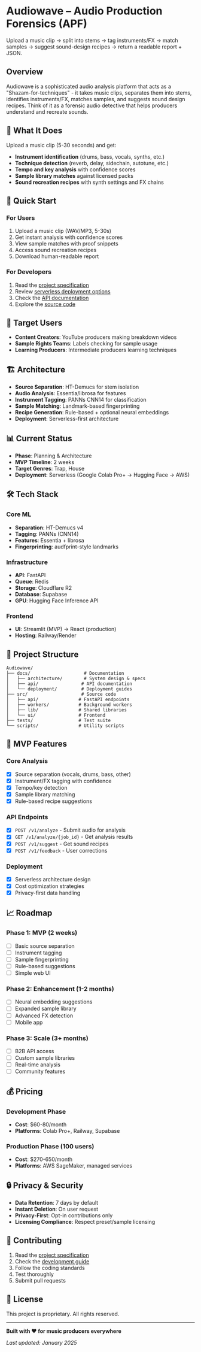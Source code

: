 # Audiowave – Audio Production Forensics (APF)

Upload a music clip → split into stems → tag instruments/FX → match samples → suggest sound-design recipes → return a readable report + JSON.

## Overview

Audiowave is a sophisticated audio analysis platform that acts as a "Shazam-for-techniques" - it takes music clips, separates them into stems, identifies instruments/FX, matches samples, and suggests sound design recipes. Think of it as a forensic audio detective that helps producers understand and recreate sounds.

## 🎵 What It Does

Upload a music clip (5-30 seconds) and get:
- **Instrument identification** (drums, bass, vocals, synths, etc.)
- **Technique detection** (reverb, delay, sidechain, autotune, etc.)
- **Tempo and key analysis** with confidence scores
- **Sample library matches** against licensed packs
- **Sound recreation recipes** with synth settings and FX chains

## 🚀 Quick Start

### For Users
1. Upload a music clip (WAV/MP3, 5-30s)
2. Get instant analysis with confidence scores
3. View sample matches with proof snippets
4. Access sound recreation recipes
5. Download human-readable report

### For Developers
1. Read the [project specification](docs/architecture/context.yml)
2. Review [serverless deployment options](docs/architecture/serverless_architecture.yml)
3. Check the [API documentation](docs/api/)
4. Explore the [source code](src/)

## 🎯 Target Users

- **Content Creators**: YouTube producers making breakdown videos
- **Sample Rights Teams**: Labels checking for sample usage
- **Learning Producers**: Intermediate producers learning techniques

## 🏗️ Architecture

- **Source Separation**: HT-Demucs for stem isolation
- **Audio Analysis**: Essentia/librosa for features
- **Instrument Tagging**: PANNs CNN14 for classification
- **Sample Matching**: Landmark-based fingerprinting
- **Recipe Generation**: Rule-based + optional neural embeddings
- **Deployment**: Serverless-first architecture

## 📊 Current Status

- **Phase**: Planning & Architecture
- **MVP Timeline**: 2 weeks
- **Target Genres**: Trap, House
- **Deployment**: Serverless (Google Colab Pro+ → Hugging Face → AWS)

## 🛠️ Tech Stack

### Core ML
- **Separation**: HT-Demucs v4
- **Tagging**: PANNs (CNN14)
- **Features**: Essentia + librosa
- **Fingerprinting**: audfprint-style landmarks

### Infrastructure
- **API**: FastAPI
- **Queue**: Redis
- **Storage**: Cloudflare R2
- **Database**: Supabase
- **GPU**: Hugging Face Inference API

### Frontend
- **UI**: Streamlit (MVP) → React (production)
- **Hosting**: Railway/Render

## 📁 Project Structure

```
Audiowave/
├── docs/                    # Documentation
│   ├── architecture/        # System design & specs
│   ├── api/                # API documentation
│   └── deployment/         # Deployment guides
├── src/                    # Source code
│   ├── api/               # FastAPI endpoints
│   ├── workers/           # Background workers
│   ├── lib/               # Shared libraries
│   └── ui/                # Frontend
├── tests/                 # Test suite
└── scripts/               # Utility scripts
```

## 🎯 MVP Features

### Core Analysis
- [x] Source separation (vocals, drums, bass, other)
- [x] Instrument/FX tagging with confidence
- [x] Tempo/key detection
- [x] Sample library matching
- [x] Rule-based recipe suggestions

### API Endpoints
- [x] `POST /v1/analyze` - Submit audio for analysis
- [x] `GET /v1/analyze/{job_id}` - Get analysis results
- [x] `POST /v1/suggest` - Get sound recipes
- [x] `POST /v1/feedback` - User corrections

### Deployment
- [x] Serverless architecture design
- [x] Cost optimization strategies
- [x] Privacy-first data handling

## 📈 Roadmap

### Phase 1: MVP (2 weeks)
- [ ] Basic source separation
- [ ] Instrument tagging
- [ ] Sample fingerprinting
- [ ] Rule-based suggestions
- [ ] Simple web UI

### Phase 2: Enhancement (1-2 months)
- [ ] Neural embedding suggestions
- [ ] Expanded sample library
- [ ] Advanced FX detection
- [ ] Mobile app

### Phase 3: Scale (3+ months)
- [ ] B2B API access
- [ ] Custom sample libraries
- [ ] Real-time analysis
- [ ] Community features

## 💰 Pricing

### Development Phase
- **Cost**: $60-80/month
- **Platforms**: Colab Pro+, Railway, Supabase

### Production Phase (100 users)
- **Cost**: $270-650/month
- **Platforms**: AWS SageMaker, managed services

## 🔒 Privacy & Security

- **Data Retention**: 7 days by default
- **Instant Deletion**: On user request
- **Privacy-First**: Opt-in contributions only
- **Licensing Compliance**: Respect preset/sample licensing

## 🤝 Contributing

1. Read the [project specification](docs/architecture/context.yml)
2. Check the [development guide](docs/)
3. Follow the coding standards
4. Test thoroughly
5. Submit pull requests

## 📄 License

This project is proprietary. All rights reserved.

---

**Built with ❤️ for music producers everywhere**

*Last updated: January 2025* 